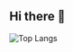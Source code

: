 ## Hi there 👋
![Top Langs](https://github-readme-stats.vercel.app/api/top-langs/?username=YOUR_USERNAME&layout=compact&langs_count=10&theme=tokyonight)


<!--
**yeeteing/yeeteing** is a ✨ _special_ ✨ repository because its `README.md` (this file) appears on your GitHub profile.

Here are some ideas to get you started:

- 🔭 I’m currently working on ...
- 🌱 I’m currently learning ...
- 👯 I’m looking to collaborate on ...
- 🤔 I’m looking for help with ...
- 💬 Ask me about ...
- 📫 How to reach me: ...
- 😄 Pronouns: ...
- ⚡ Fun fact: ...
-->
